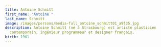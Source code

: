 ```yaml
---
title: Antoine Schmitt
first_name: "Antoine "
last_name: Schmitt
image: /images/persons/media-full_antoine_schmitt01_a9f35.jpg
description: Antoine Schmitt (né à Strasbourg) est artiste plasticien
  contemporain, ingénieur programmeur et designer français.
birth: 1961
---
```

